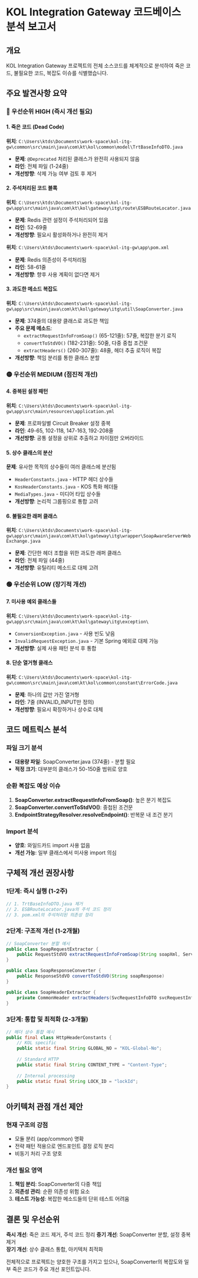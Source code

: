 # KOL Integration Gateway 코드베이스 분석 보고서

## 개요
KOL Integration Gateway 프로젝트의 전체 소스코드를 체계적으로 분석하여 죽은 코드, 불필요한 코드, 복잡도 이슈를 식별했습니다.

## 주요 발견사항 요약

### 🔴 우선순위 HIGH (즉시 개선 필요)

#### 1. 죽은 코드 (Dead Code)
**위치**: `C:\Users\ktds\Documents\work-space\kol-itg-gw\common\src\main\java\com\kt\kol\common\model\TrtBaseInfoDTO.java`
- **문제**: `@Deprecated` 처리된 클래스가 완전히 사용되지 않음
- **라인**: 전체 파일 (1-24줄)
- **개선방향**: 삭제 가능 여부 검토 후 제거

#### 2. 주석처리된 코드 블록
**위치**: `C:\Users\ktds\Documents\work-space\kol-itg-gw\app\src\main\java\com\kt\kol\gateway\itg\route\ESBRouteLocator.java`
- **문제**: Redis 관련 설정이 주석처리되어 있음
- **라인**: 52-69줄
- **개선방향**: 필요시 활성화하거나 완전히 제거

**위치**: `C:\Users\ktds\Documents\work-space\kol-itg-gw\app\pom.xml`
- **문제**: Redis 의존성이 주석처리됨
- **라인**: 58-61줄
- **개선방향**: 향후 사용 계획이 없다면 제거

#### 3. 과도한 메소드 복잡도
**위치**: `C:\Users\ktds\Documents\work-space\kol-itg-gw\app\src\main\java\com\kt\kol\gateway\itg\util\SoapConverter.java`
- **문제**: 374줄의 대용량 클래스로 과도한 책임
- **주요 문제 메소드**:
  - `extractRequestInfoFromSoap()` (65-121줄): 57줄, 복잡한 분기 로직
  - `convertToStdVO()` (182-231줄): 50줄, 다중 중첩 조건문
  - `extractHeaders()` (260-307줄): 48줄, 헤더 추출 로직이 복잡
- **개선방향**: 책임 분리를 통한 클래스 분할

### 🟡 우선순위 MEDIUM (점진적 개선)

#### 4. 중복된 설정 패턴
**위치**: `C:\Users\ktds\Documents\work-space\kol-itg-gw\app\src\main\resources\application.yml`
- **문제**: 프로파일별 Circuit Breaker 설정 중복
- **라인**: 49-65, 102-118, 147-163, 192-208줄
- **개선방향**: 공통 설정을 상위로 추출하고 차이점만 오버라이드

#### 5. 상수 클래스의 분산
**문제**: 유사한 목적의 상수들이 여러 클래스에 분산됨
- `HeaderConstants.java` - HTTP 헤더 상수들
- `KosHeaderConstants.java` - KOS 특화 헤더들
- `MediaTypes.java` - 미디어 타입 상수들
- **개선방향**: 논리적 그룹핑으로 통합 고려

#### 6. 불필요한 래퍼 클래스
**위치**: `C:\Users\ktds\Documents\work-space\kol-itg-gw\app\src\main\java\com\kt\kol\gateway\itg\wrapper\SoapAwareServerWebExchange.java`
- **문제**: 간단한 헤더 조합을 위한 과도한 래퍼 클래스
- **라인**: 전체 파일 (44줄)
- **개선방향**: 유틸리티 메소드로 대체 고려

### 🟢 우선순위 LOW (장기적 개선)

#### 7. 미사용 예외 클래스들
**위치**: `C:\Users\ktds\Documents\work-space\kol-itg-gw\app\src\main\java\com\kt\kol\gateway\itg\exception\`
- `ConversionException.java` - 사용 빈도 낮음
- `InvalidRequestException.java` - 기본 Spring 예외로 대체 가능
- **개선방향**: 실제 사용 패턴 분석 후 통합

#### 8. 단순 열거형 클래스
**위치**: `C:\Users\ktds\Documents\work-space\kol-itg-gw\common\src\main\java\com\kt\kol\common\constant\ErrorCode.java`
- **문제**: 하나의 값만 가진 열거형
- **라인**: 7줄 (INVALID_INPUT만 정의)
- **개선방향**: 필요시 확장하거나 상수로 대체

## 코드 메트릭스 분석

### 파일 크기 분석
- **대용량 파일**: SoapConverter.java (374줄) - 분할 필요
- **적정 크기**: 대부분의 클래스가 50-150줄 범위로 양호

### 순환 복잡도 예상 이슈
1. **SoapConverter.extractRequestInfoFromSoap()**: 높은 분기 복잡도
2. **SoapConverter.convertToStdVO()**: 중첩된 조건문
3. **EndpointStrategyResolver.resolveEndpoint()**: 반복문 내 조건 분기

### Import 분석
- **양호**: 와일드카드 import 사용 없음
- **개선 가능**: 일부 클래스에서 미사용 import 의심

## 구체적 개선 권장사항

### 1단계: 즉시 실행 (1-2주)
```java
// 1. TrtBaseInfoDTO.java 제거
// 2. ESBRouteLocator.java의 주석 코드 정리
// 3. pom.xml의 주석처리된 의존성 정리
```

### 2단계: 구조적 개선 (1-2개월)
```java
// SoapConverter 분할 예시
public class SoapRequestExtractor {
    public RequestStdVO extractRequestInfoFromSoap(String soapXml, ServerWebExchange exchange)
}

public class SoapResponseConverter {
    public ResponseStdVO convertToStdVO(String soapResponse)
}

public class SoapHeaderExtractor {
    private CommonHeader extractHeaders(SvcRequestInfoDTO svcRequestInfo, ServerWebExchange exchange)
}
```

### 3단계: 통합 및 최적화 (2-3개월)
```java
// 헤더 상수 통합 예시
public final class HttpHeaderConstants {
    // KOL specific
    public static final String GLOBAL_NO = "KOL-Global-No";
    
    // Standard HTTP
    public static final String CONTENT_TYPE = "Content-Type";
    
    // Internal processing
    public static final String LOCK_ID = "lockId";
}
```

## 아키텍처 관점 개선 제안

### 현재 구조의 강점
- 모듈 분리 (app/common) 명확
- 전략 패턴 적용으로 엔드포인트 결정 로직 분리
- 비동기 처리 구조 양호

### 개선 필요 영역
1. **책임 분리**: SoapConverter의 다중 책임
2. **의존성 관리**: 순환 의존성 위험 요소
3. **테스트 가능성**: 복잡한 메소드들의 단위 테스트 어려움

## 결론 및 우선순위

**즉시 개선**: 죽은 코드 제거, 주석 코드 정리
**중기 개선**: SoapConverter 분할, 설정 중복 제거  
**장기 개선**: 상수 클래스 통합, 아키텍처 최적화

전체적으로 프로젝트는 양호한 구조를 가지고 있으나, SoapConverter의 복잡도와 일부 죽은 코드가 주요 개선 포인트입니다.